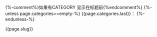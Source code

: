 {%-comment%}如果有CATEGORY 显示在标题前{%endcomment%}
{%-unless page.categories==empty-%}
  {{page.categories.last}}：
{%-endunless-%}

{{page.slug}}
